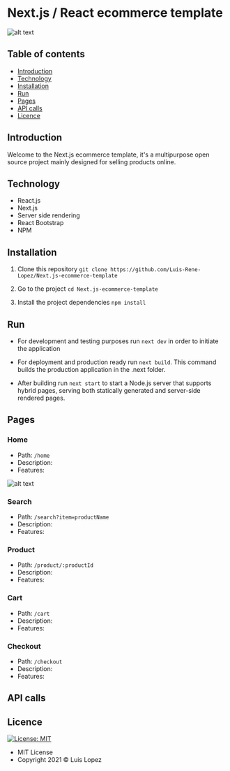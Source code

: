 # Next.js / React ecommerce template

![alt text](https://nx.dev/documentation/latest/shared/nextjs-logo.png)

## Table of contents

* [Introduction](#introduction)
* [Technology](#technology)
* [Installation](#installation)
* [Run](#run)
* [Pages](#endpoints)
* [API calls](#api-calls)
* [Licence](#licence)


## Introduction

Welcome to the Next.js ecommerce template, it's a multipurpose open source project mainly designed for selling products online.  

## Technology

* React.js
* Next.js 
* Server side rendering
* React Bootstrap
* NPM

## Installation

1. Clone this repository `git clone https://github.com/Luis-Rene-Lopez/Next.js-ecommerce-template`

2. Go to the project `cd Next.js-ecommerce-template`

3. Install the project dependencies `npm install`

## Run

* For development and testing purposes run `next dev` in order to initiate the application

* For deployment and production ready run `next build`. This command builds the production application in the .next folder.

* After building run `next start` to start a Node.js server that supports hybrid pages, serving both statically generated and server-side rendered pages.

## Pages

### Home

* Path: `/home`
* Description:
* Features: 

![alt text](https://i.imgur.com/p1JXJBR.png)

### Search

* Path: `/search?item=productName`
* Description:
* Features: 

### Product

* Path: `/product/:productId`
* Description:
* Features: 

### Cart

* Path: `/cart`
* Description:
* Features: 

### Checkout

* Path: `/checkout`
* Description:
* Features: 


## API calls

## Licence
 [![License: MIT](https://img.shields.io/badge/License-MIT-yellow.svg)](https://opensource.org/licenses/MIT)

* MIT License
* Copyright 2021 © Luis Lopez